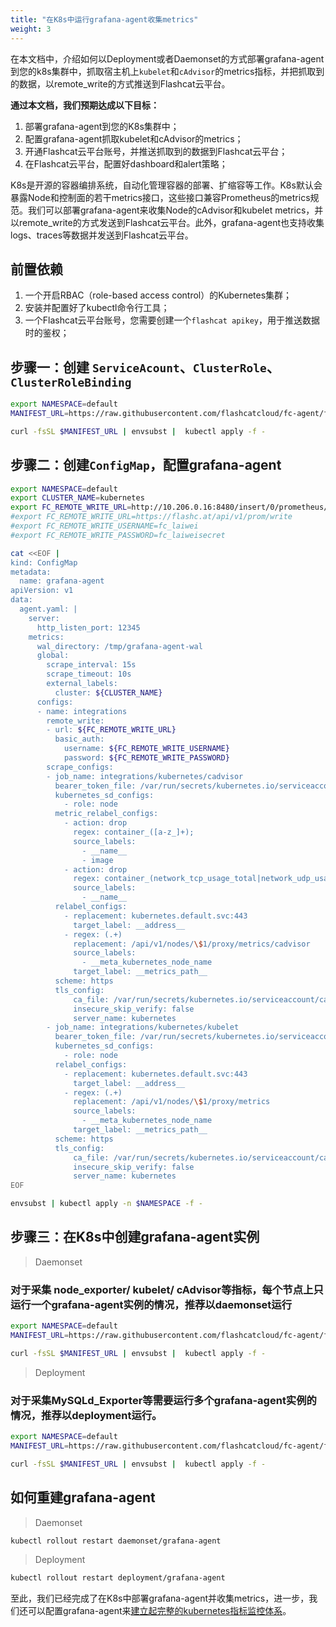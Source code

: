 ```yaml
---
title: "在K8s中运行grafana-agent收集metrics"
weight: 3
---
```

在本文档中，介绍如何以Deployment或者Daemonset的方式部署grafana-agent到您的k8s集群中，抓取宿主机上`kubelet`和`cAdvisor`的metrics指标，并把抓取到的数据，以remote_write的方式推送到Flashcat云平台。

**通过本文档，我们预期达成以下目标：**
1. 部署grafana-agent到您的K8s集群中；
2. 配置grafana-agent抓取kubelet和cAdvisor的metrics；
3. 开通Flashcat云平台账号，并推送抓取到的数据到Flashcat云平台；
4. 在Flashcat云平台，配置好dashboard和alert策略；


K8s是开源的容器编排系统，自动化管理容器的部署、扩缩容等工作。K8s默认会暴露Node和控制面的若干metrics接口，这些接口兼容Prometheus的metrics规范。我们可以部署grafana-agent来收集Node的cAdvisor和kubelet metrics，并以remote_write的方式发送到Flashcat云平台。此外，grafana-agent也支持收集logs、traces等数据并发送到Flashcat云平台。


## 前置依赖
1. 一个开启RBAC（role-based access control）的Kubernetes集群；
1. 安装并配置好了kubectl命令行工具；
1. 一个Flashcat云平台账号，您需要创建一个`flashcat apikey`，用于推送数据时的鉴权；

## 步骤一：创建 `ServiceAcount`、`ClusterRole`、`ClusterRoleBinding`
```bash
export NAMESPACE=default
MANIFEST_URL=https://raw.githubusercontent.com/flashcatcloud/fc-agent/fc-release/etc/k8s/agent-bare.yaml

curl -fsSL $MANIFEST_URL | envsubst |  kubectl apply -f -
```
## 步骤二：创建`ConfigMap`，配置grafana-agent
```bash
export NAMESPACE=default
export CLUSTER_NAME=kubernetes
export FC_REMOTE_WRITE_URL=http://10.206.0.16:8480/insert/0/prometheus/api/v1/write
#export FC_REMOTE_WRITE_URL=https://flashc.at/api/v1/prom/write
#export FC_REMOTE_WRITE_USERNAME=fc_laiwei
#export FC_REMOTE_WRITE_PASSWORD=fc_laiweisecret

cat <<EOF |
kind: ConfigMap
metadata:
  name: grafana-agent
apiVersion: v1
data:
  agent.yaml: |
    server:
      http_listen_port: 12345
    metrics:
      wal_directory: /tmp/grafana-agent-wal
      global:
        scrape_interval: 15s
        scrape_timeout: 10s
        external_labels:
          cluster: ${CLUSTER_NAME}
      configs:
      - name: integrations
        remote_write:
        - url: ${FC_REMOTE_WRITE_URL}
          basic_auth:
            username: ${FC_REMOTE_WRITE_USERNAME}
            password: ${FC_REMOTE_WRITE_PASSWORD}
        scrape_configs:
        - job_name: integrations/kubernetes/cadvisor
          bearer_token_file: /var/run/secrets/kubernetes.io/serviceaccount/token
          kubernetes_sd_configs:
            - role: node
          metric_relabel_configs:
            - action: drop
              regex: container_([a-z_]+);
              source_labels:
                - __name__
                - image
            - action: drop
              regex: container_(network_tcp_usage_total|network_udp_usage_total|tasks_state|cpu_load_average_10s)
              source_labels:
                - __name__
          relabel_configs:
            - replacement: kubernetes.default.svc:443
              target_label: __address__
            - regex: (.+)
              replacement: /api/v1/nodes/\$1/proxy/metrics/cadvisor
              source_labels:
                - __meta_kubernetes_node_name
              target_label: __metrics_path__
          scheme: https
          tls_config:
              ca_file: /var/run/secrets/kubernetes.io/serviceaccount/ca.crt
              insecure_skip_verify: false
              server_name: kubernetes
        - job_name: integrations/kubernetes/kubelet
          bearer_token_file: /var/run/secrets/kubernetes.io/serviceaccount/token
          kubernetes_sd_configs:
            - role: node
          relabel_configs:
            - replacement: kubernetes.default.svc:443
              target_label: __address__
            - regex: (.+)
              replacement: /api/v1/nodes/\$1/proxy/metrics
              source_labels:
                - __meta_kubernetes_node_name
              target_label: __metrics_path__
          scheme: https
          tls_config:
              ca_file: /var/run/secrets/kubernetes.io/serviceaccount/ca.crt
              insecure_skip_verify: false
              server_name: kubernetes
EOF

envsubst | kubectl apply -n $NAMESPACE -f -
```

## 步骤三：在K8s中创建grafana-agent实例

> Daemonset

### 对于采集 node_exporter/ kubelet/ cAdvisor等指标，每个节点上只运行一个grafana-agent实例的情况，推荐以daemonset运行
```bash
export NAMESPACE=default
MANIFEST_URL=https://raw.githubusercontent.com/flashcatcloud/fc-agent/fc-release/etc/k8s/agent-daemonset.yaml

curl -fsSL $MANIFEST_URL | envsubst |  kubectl apply -f -
```

> Deployment

### 对于采集MySQLd_Exporter等需要运行多个grafana-agent实例的情况，推荐以deployment运行。
```bash
export NAMESPACE=default
MANIFEST_URL=https://raw.githubusercontent.com/flashcatcloud/fc-agent/fc-release/etc/k8s/agent-deployment.yaml

curl -fsSL $MANIFEST_URL | envsubst |  kubectl apply -f -
```


## 如何重建grafana-agent

> Daemonset

```bash
kubectl rollout restart daemonset/grafana-agent
```

> Deployment
```bash
kubectl rollout restart deployment/grafana-agent
```


至此，我们已经完成了在K8s中部署grafana-agent并收集metrics，进一步，我们还可以配置grafana-agent来[建立起完整的kubernetes指标监控体系](/fc-monitor/kube-o11y)。

